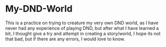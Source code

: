 # My-DND-World
This is a practice on trying to creature my very own DND world, as I have never had any experience of playing DND, but after what I have learned a bit, I thought give a try and attempt in creating a story/world, I hope its not that bad, but if there are any errors, I would love to know.
